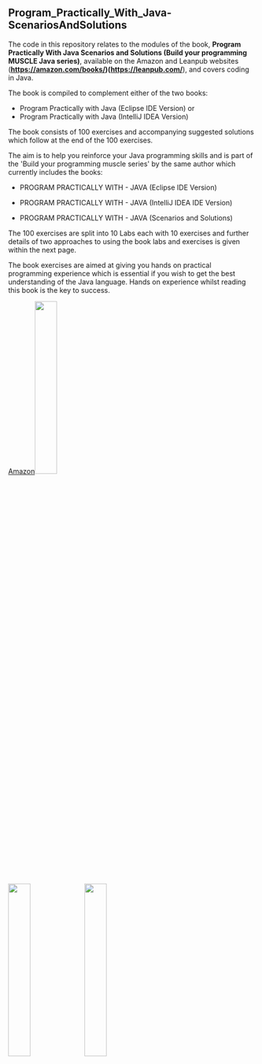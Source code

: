 ## Program_Practically_With_Java-ScenariosAndSolutions


The code in this repository relates to the modules of the book, 
**Program Practically With Java Scenarios and Solutions (Build your programming MUSCLE Java series)**, available on 
the Amazon and Leanpub websites (**https://amazon.com/books/)(https://leanpub.com/**), and covers coding in Java.

The book is compiled to complement either of the two books:
- Program Practically with Java (Eclipse IDE Version) or 
- Program Practically with Java (IntelliJ IDEA Version)


The book consists of 100 exercises and accompanying suggested solutions which follow at the end of the 100 exercises. 

The aim is to help you reinforce your Java programming skills and is part of the 'Build your programming muscle series' by the same author which currently includes the books:


- PROGRAM PRACTICALLY WITH - JAVA (Eclipse IDE Version)

- PROGRAM PRACTICALLY WITH - JAVA (IntelliJ IDEA IDE Version)

- PROGRAM PRACTICALLY WITH - JAVA (Scenarios and Solutions)



The 100 exercises are split into 10 Labs each with 10 exercises and further details of two approaches to using 
the book labs and exercises is given within the next page. 

The book exercises are aimed at giving you hands on practical programming experience which is essential if you 
wish to get the best understanding of the Java language. Hands on experience whilst reading this book is the key to success.

[Amazon](https://www.amazon.co.uk/Program-Practically-Scenarios-Solutions-programming/dp/B09Q1WM2HC/ref=sr_1_4?crid=7KYWW9727KMQ&keywords=Programming+practically&qid=1642159856&sprefix=programming+practically%2Caps%2C61&sr=8-4)<img src="https://user-images.githubusercontent.com/17484740/149511989-d42f87f9-0940-42a7-b102-c00609c75e73.jpg" width="30%"></img>

<img src="https://user-images.githubusercontent.com/17484740/149511965-b83af4fb-3ac7-4933-a581-e39d08db1b18.jpg" width="30%"></img> 
<img src="https://user-images.githubusercontent.com/17484740/149511929-4ede2b01-dca2-45d4-844e-842043c3363d.jpg" width="30%"></img> 

